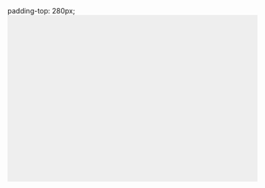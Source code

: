 <!DOCTYPE html>
<html>
<head>
    <meta charset="utf-8" />
    <title>Gamedev Canvas Workshop</title>
    <style>
    	* { padding: 0; margin: 0; }
    	canvas { background: #eee; display: block; margin: 0 auto; }
    </style>
</head>
<body>
padding-top: 280px;
<canvas id="myCanvas" width="480" height="320"></canvas>

<script>
	var canvas = document.getElementById("myCanvas");
	var ctx = canvas.getContext("2d");
	var x = canvas.width/2;
	var y = canvas.height-30;
	var dx = 2;
	var dy = -2;
	var ballRadius = 10;
	ctx.fillStyle = "#0095DD";
	var paddleHeight = 10;
	var paddleWidth = 75;
	var paddleX = (canvas.width-paddleWidth) / 2;
	var brickRowCount = 3;
	var brickColumnCount = 5;
	var brickWidth = 75;
	var brickHeight = 20;
	var brickPadding = 10;
	var brickOffsetTop = 30;
	var brickOffsetLeft = 30;
	
	var bricks = [];
	for(var c=0; c<brickColumnCount; c++) {
		bricks[c] = [];
		for(var r=0; r<brickRowCount; r++) {
			bricks[c][r] = { x: 0, y: 0, state: 1 };
		}
	}
	
	function drawPaddle() {
		ctx.beginPath();
		ctx.rect(paddleX, canvas.height-paddleHeight, paddleWidth, paddleHeight);
		//ctx.fillStyle = "#0095DD";
		ctx.fill();
		ctx.closePath();
	}
	
	function drawBricks() {
		for(var c=0; c<brickColumnCount; c++) {
			for(var r=0; r<brickRowCount; r++) {
				if (bricks[c][r].state == 0) continue;
				var brickX = (c*(brickWidth+brickPadding))+brickOffsetLeft;
				var brickY = (r*(brickHeight+brickPadding))+brickOffsetTop;
				bricks[c][r].x = brickX;
				bricks[c][r].y = brickY;
				ctx.beginPath();
				ctx.rect(brickX, brickY, brickWidth, brickHeight);
				//ctx.fillStyle = "#0095DD";
				ctx.fill();
				ctx.closePath();
			}
		}
	}
	
	function drawBall() {
		ctx.beginPath();
		ctx.arc(x, y, ballRadius, 0, Math.PI*2);
		//ctx.fillStyle = "#0095DD";
		ctx.fill();
		ctx.closePath();
	}
	function changeBallColor() {
		ctx.fillStyle = `rgb(
			${Math.floor((Math.random() * 255) + 1)},
			${Math.floor((Math.random() * 255) + 1)},
			${Math.floor((Math.random() * 255) + 1)})`;
	}

	function draw() {
		ctx.clearRect(0, 0, canvas.width, canvas.height);
		checkWin();
		drawBricks();
		drawBall();
		drawPaddle();
		
		if(x + dx > canvas.width-ballRadius || x + dx < ballRadius) {
			dx = -dx;
			changeBallColor(); 
		}
		
		if(y + dy < ballRadius) {
			dy = -dy;
		} else if(y + dy > canvas.height-ballRadius) {
			if(x > paddleX && x < paddleX + paddleWidth) {
				dy = -dy;
			}
			else {
				alert("GAME OVER");
				document.location.reload();
				clearInterval(interval);
			}
		}
		
		x += dx;
		y += dy;
		
		collisionDetection();
		
		if(rightPressed) {
			paddleX += 7;
			if (paddleX + paddleWidth > canvas.width){
			paddleX = canvas.width - paddleWidth;
			}
		}
		else if(leftPressed) {
			paddleX -= 7;
			if (paddleX < 0){
				paddleX = 0;
			}
		}
	}
	
	document.addEventListener("keydown", keyDownHandler, false);
	document.addEventListener("keyup", keyUpHandler, false);
	
	function keyDownHandler(e) {
		if(e.key == "Right" || e.key == "ArrowRight") {
			rightPressed = true;
		}
		else if(e.key == "Left" || e.key == "ArrowLeft") {
			leftPressed = true;
		}
	}

	function keyUpHandler(e) {
		if(e.key == "Right" || e.key == "ArrowRight") {
			rightPressed = false;
		}
		else if(e.key == "Left" || e.key == "ArrowLeft") {
			leftPressed = false;
		}
	}
	
	function collisionDetection() {
		for(var c=0; c<brickColumnCount; c++) {
			for(var r=0; r<brickRowCount; r++) {
				var b = bricks[c][r];
				if(x > b.x && x < b.x+brickWidth && y > b.y && y < b.y+brickHeight && b.state == 1) {
					dy = -dy;
					bricks[c][r].state = 0;
				}
			}
		}
	}
	
	function checkWin()
	{
		var check = 0;
		for(var c=0; c<brickColumnCount; c++) {
				for(var r=0; r<brickRowCount; r++) {
					var b = bricks[c][r];
					if(b.state == 1) check = 1;
				}
			}
			
		if (check == 0)
		{
			alert("WIN");
			document.location.reload();
			clearInterval(interval);
		}
	}

	var interval = setInterval(draw, 10);

</script>

</body>
</html>
